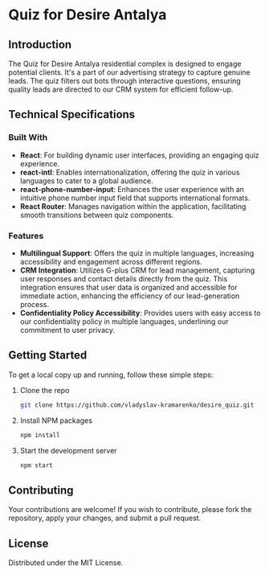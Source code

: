 # Quiz for Desire Antalya

## Introduction
The Quiz for Desire Antalya residential complex is designed to engage potential clients. It's a part of our advertising strategy to capture genuine leads. The quiz filters out bots through interactive questions, ensuring quality leads are directed to our CRM system for efficient follow-up.

## Technical Specifications

### Built With
- **React**: For building dynamic user interfaces, providing an engaging quiz experience.
- **react-intl**: Enables internationalization, offering the quiz in various languages to cater to a global audience.
- **react-phone-number-input**: Enhances the user experience with an intuitive phone number input field that supports international formats.
- **React Router**: Manages navigation within the application, facilitating smooth transitions between quiz components.

### Features
- **Multilingual Support**: Offers the quiz in multiple languages, increasing accessibility and engagement across different regions.
- **CRM Integration**: Utilizes G-plus CRM for lead management, capturing user responses and contact details directly from the quiz. This integration ensures that user data is organized and accessible for immediate action, enhancing the efficiency of our lead-generation process.
- **Confidentiality Policy Accessibility**: Provides users with easy access to our confidentiality policy in multiple languages, underlining our commitment to user privacy.

## Getting Started
To get a local copy up and running, follow these simple steps:

1. Clone the repo
   ```sh
   git clone https://github.com/vladyslav-kramarenko/desire_quiz.git

2. Install NPM packages
   ```sh
   npm install
3. Start the development server
   ```sh
   npm start

## Contributing
Your contributions are welcome! If you wish to contribute, please fork the repository, apply your changes, and submit a pull request.

## License
Distributed under the MIT License.
